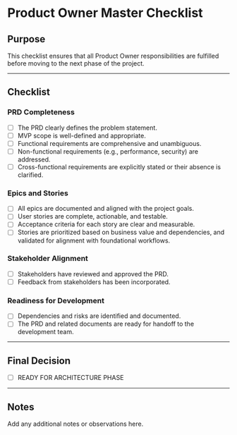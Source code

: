 # Product Owner Master Checklist

## Purpose

This checklist ensures that all Product Owner responsibilities are fulfilled before moving to the next phase of the
project.

---

## Checklist

### PRD Completeness

- [ ] The PRD clearly defines the problem statement.
- [ ] MVP scope is well-defined and appropriate.
- [ ] Functional requirements are comprehensive and unambiguous.
- [ ] Non-functional requirements (e.g., performance, security) are addressed.
- [ ] Cross-functional requirements are explicitly stated or their absence is clarified.

### Epics and Stories

- [ ] All epics are documented and aligned with the project goals.
- [ ] User stories are complete, actionable, and testable.
- [ ] Acceptance criteria for each story are clear and measurable.
- [ ] Stories are prioritized based on business value and dependencies, and validated for alignment with foundational
      workflows.

### Stakeholder Alignment

- [ ] Stakeholders have reviewed and approved the PRD.
- [ ] Feedback from stakeholders has been incorporated.

### Readiness for Development

- [ ] Dependencies and risks are identified and documented.
- [ ] The PRD and related documents are ready for handoff to the development team.

---

## Final Decision

- [ ] READY FOR ARCHITECTURE PHASE

---

## Notes

Add any additional notes or observations here.
